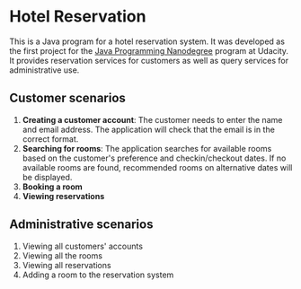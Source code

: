 # Hotel Reservation
This is a Java program for a hotel reservation system. It was developed as the first project for the [Java Programming Nanodegree](https://www.udacity.com/course/java-programming-nanodegree--nd079) program at Udacity. It provides reservation services for customers as well as query services for administrative use. 

## Customer scenarios
1. **Creating a customer account**: The customer needs to enter the name and email address. The application will check that the email is in the correct format.
2. **Searching for rooms**: The application searches for available rooms based on the customer's preference and checkin/checkout dates. If no available rooms are found, recommended rooms on alternative dates will be displayed.
3. **Booking a room**
4. **Viewing reservations**

## Administrative scenarios
1. Viewing all customers' accounts
2. Viewing all the rooms
3. Viewing all reservations
4. Adding a room to the reservation system


